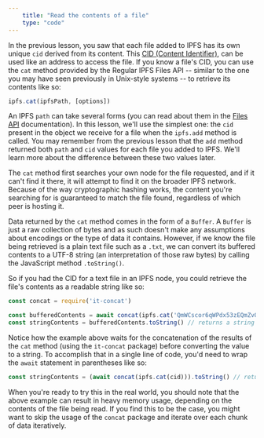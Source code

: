 ```yaml
---
    title: "Read the contents of a file"
    type: "code"
---
```


In the previous lesson, you saw that each file added to IPFS has its own unique `cid` derived from its content. This [CID (Content Identifier)](https://proto.school/#/data-structures/04), can be used like an address to access the file. If you know a file's CID, you can use the `cat` method provided by the Regular IPFS Files API -- similar to the one you may have seen previously in Unix-style systems -- to retrieve its contents like so:

```javascript
ipfs.cat(ipfsPath, [options])
```

An IPFS `path` can take several forms (you can read about them in the [Files API](https://github.com/ipfs/interface-js-ipfs-core/blob/master/SPEC/FILES.md#cat) documentation). In this lesson, we'll use the simplest one: the `cid` present in the object we receive for a file when the `ipfs.add` method is called. You may remember from the previous lesson that the `add` method returned both `path` and `cid` values for each file you added to IPFS. We'll learn more about the difference between these two values later.

The `cat` method first searches your own node for the file requested, and if it can't find it there, it will attempt to find it on the broader IPFS network. Because of the way cryptographic hashing works, the content you're searching for is guaranteed to match the file found, regardless of which peer is hosting it.

Data returned by the `cat` method comes in the form of a `Buffer`. A `Buffer` is just a raw collection of bytes and as such doesn't make any assumptions about encodings or the type of data it contains. However, if we know the file being retrieved is a plain text file such as a `.txt`, we can convert its buffered contents to a UTF-8 string (an interpretation of those raw bytes) by calling the JavaScript method `.toString()`.

So if you had the CID for a text file in an IPFS node, you could retrieve the file's contents as a readable string like so:

```javascript
const concat = require('it-concat')

const bufferedContents = await concat(ipfs.cat('QmWCscor6qWPdx53zEQmZvQvuWQYxx1ARRCXwYVE4s9wzJ')) // returns a Buffer
const stringContents = bufferedContents.toString() // returns a string
```

Notice how the example above waits for the concatenation of the results of the `cat` method (using the `it-concat` package) before converting the value to a string. To accomplish that in a single line of code, you'd need to wrap the `await` statement in parentheses like so:

```javascript
const stringContents = (await concat(ipfs.cat(cid))).toString() // returns a string
```

When you're ready to try this in the real world, you should note that the above example can result in heavy memory usage, depending on the contents of the file being read. If you find this to be the case, you might want to skip the usage of the `concat` package and iterate over each chunk of data iteratively.
